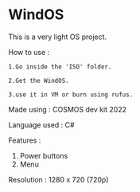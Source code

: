 # WindOS
This is a very light OS project.

How to use : 

    1.Go inside the 'ISO' folder.
  
    2.Get the WindOS.
  
    3.use it in VM or burn using rufus.
 
Made using : COSMOS dev kit 2022

Language used : C#


Features : 
  1. Power buttons
  2. Menu


Resolution : 1280 x 720 (720p)
